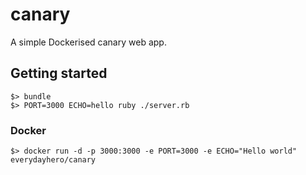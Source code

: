 # canary
A simple Dockerised canary web app.

## Getting started



```shell
$> bundle
$> PORT=3000 ECHO=hello ruby ./server.rb
```

### Docker

```shell
$> docker run -d -p 3000:3000 -e PORT=3000 -e ECHO="Hello world" everydayhero/canary
```
